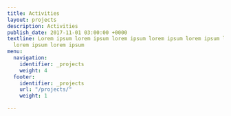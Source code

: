 ```yaml
---
title: Activities
layout: projects
description: Activities
publish_date: 2017-11-01 03:00:00 +0000
textline: Lorem ipsum lorem ipsum lorem ipsum lorem ipsum lorem ipsum lorem ipsum
  lorem ipsum lorem ipsum
menu:
  navigation:
    identifier: _projects
    weight: 4
  footer:
    identifier: _projects
    url: "/projects/"
    weight: 1

---
```

